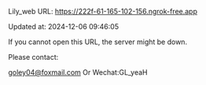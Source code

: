 Lily_web URL: https://222f-61-165-102-156.ngrok-free.app

Updated at: 2024-12-06 09:46:05

If you cannot open this URL, the server might be down.

Please contact: 

goley04@foxmail.com Or Wechat:GL_yeaH